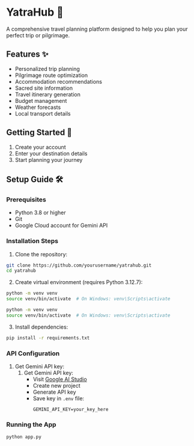 # YatraHub 🛫

A comprehensive travel planning platform designed to help you plan your perfect trip or pilgrimage.

## Features ✨

- Personalized trip planning
- Pilgrimage route optimization
- Accommodation recommendations
- Sacred site information
- Travel itinerary generation
- Budget management
- Weather forecasts
- Local transport details

## Getting Started 🚀

1. Create your account
2. Enter your destination details
3. Start planning your journey

## Setup Guide 🛠️

### Prerequisites
- Python 3.8 or higher
- Git
- Google Cloud account for Gemini API

### Installation Steps

1. Clone the repository:
```bash
git clone https://github.com/yourusername/yatrahub.git
cd yatrahub
```

2. Create virtual environment (requires Python 3.12.7):
```bash
python -m venv venv
source venv/bin/activate  # On Windows: venv\Scripts\activate
```
```bash
python -m venv venv
source venv/bin/activate  # On Windows: venv\Scripts\activate
```

3. Install dependencies:
```bash
pip install -r requirements.txt
```

### API Configuration

1. Get Gemini API key:
    1. Get Gemini API key:
        - Visit [Google AI Studio](https://aistudio.google.com/app/apikey)
        - Create new project
        - Generate API key
        - Save key in `.env` file:
          ```
          GEMINI_API_KEY=your_key_here
          ```

### Running the App

```bash
python app.py
```